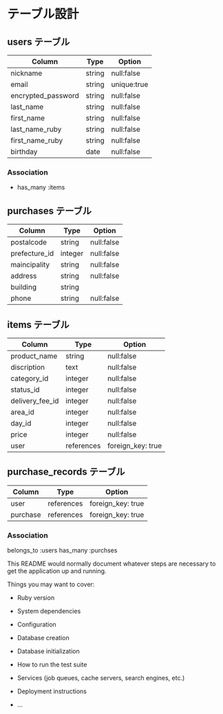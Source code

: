 # テーブル設計

## users テーブル

| Column                | Type    | Option      |
| --------------------- | ------- | ----------- |
| nickname              | string  | null:false  |
| email                 | string  | unique:true |
| encrypted_password    | string  | null:false  |
| last_name             | string  | null:false  |
| first_name            | string  | null:false  |
| last_name_ruby        | string  | null:false  |
| first_name_ruby       | string  | null:false  |
| birthday              | date    | null:false  |

### Association

- has_many :items

## purchases テーブル

| Column           | Type       | Option     |
| ---------------- | ---------- | ---------- |
| postalcode       | string     | null:false |
| prefecture_id    | integer    | null:false |
| maincipality     | string     | null:false |
| address          | string     | null:false |
| building         | string     |            |
| phone            | string     | null:false |

## items テーブル

| Column             | Type       | Option            |
| ------------------ | ---------- | ----------------- |
| product_name       | string     | null:false        |
| discription        | text       | null:false        |
| category_id        | integer    | null:false        |
| status_id          | integer    | null:false        |
| delivery_fee_id    | integer    | null:false        |
| area_id            | integer    | null:false        |
| day_id             | integer    | null:false        |
| price              | integer    | null:false        |
| user               | references | foreign_key: true |

## purchase_records テーブル

| Column    | Type       | Option            |
| --------- | ---------- | ----------------- |
| user      | references | foreign_key: true |
| purchase  | references | foreign_key: true |

### Association

belongs_to :users
has_many :purchses


This README would normally document whatever steps are necessary to get the
application up and running.

Things you may want to cover:

* Ruby version

* System dependencies

* Configuration

* Database creation

* Database initialization

* How to run the test suite

* Services (job queues, cache servers, search engines, etc.)

* Deployment instructions

* ...

